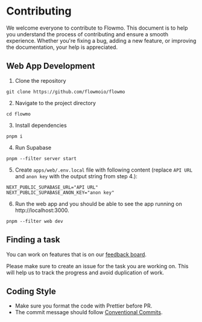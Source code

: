# Contributing

We welcome everyone to contribute to Flowmo. This document is to help you understand the process of contributing and ensure a smooth experience. Whether you're fixing a bug, adding a new feature, or improving the documentation, your help is appreciated.

## Web App Development

1. Clone the repository
```
git clone https://github.com/flowmoio/flowmo
```
2. Navigate to the project directory
```
cd flowmo
```
3. Install dependencies
```
pnpm i
```
4. Run Supabase
```
pnpm --filter server start
```
5. Create `apps/web/.env.local` file with following content (replace `API URL` and `anon key` with the output string from step 4.):
```text
NEXT_PUBLIC_SUPABASE_URL="API URL"
NEXT_PUBLIC_SUPABASE_ANON_KEY="anon key"
```
6. Run the web app and you should be able to see the app running on http://localhost:3000.
```
pnpm --filter web dev
```

## Finding a task

You can work on features that is on our [feedback board](https://app.flowmo.io/feedback).

Please make sure to create an issue for the task you are working on. This will help us to track the progress and avoid duplication of work.

## Coding Style

- Make sure you format the code with Prettier before PR.
- The commit message should follow [Conventional Commits](https://www.conventionalcommits.org/en/v1.0.0/).
